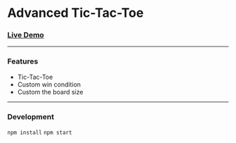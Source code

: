 # Advanced Tic-Tac-Toe

### [Live Demo](https://codesandbox.io/s/wizardly-thunder-f3icv?file=/package.json)
------
### Features

* Tic-Tac-Toe
* Custom win condition
* Custom the board size
------
### Development

`npm install`
`npm start`


